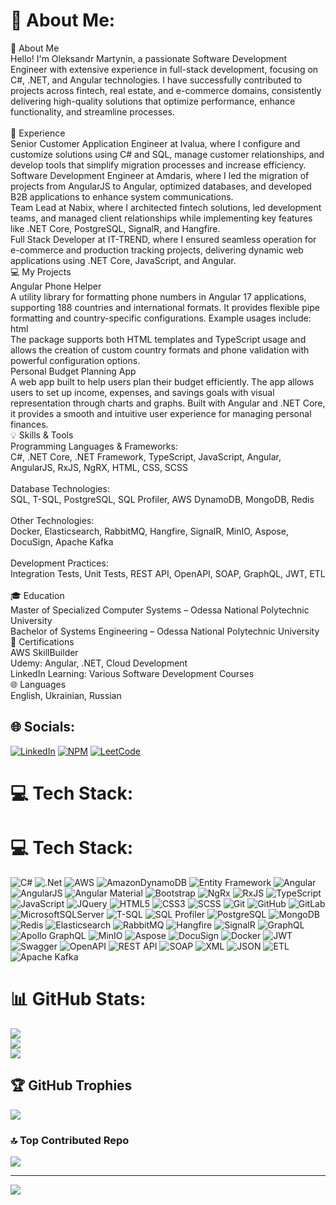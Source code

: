 # 💫 About Me:
👋 About Me<br>Hello! I'm Oleksandr Martynin, a passionate Software Development Engineer with extensive experience in full-stack development, focusing on C#, .NET, and Angular technologies. I have successfully contributed to projects across fintech, real estate, and e-commerce domains, consistently delivering high-quality solutions that optimize performance, enhance functionality, and streamline processes.<br><br>🚀 Experience<br>Senior Customer Application Engineer at Ivalua, where I configure and customize solutions using C# and SQL, manage customer relationships, and develop tools that simplify migration processes and increase efficiency.<br>Software Development Engineer at Amdaris, where I led the migration of projects from AngularJS to Angular, optimized databases, and developed B2B applications to enhance system communications.<br>Team Lead at Nabix, where I architected fintech solutions, led development teams, and managed client relationships while implementing key features like .NET Core, PostgreSQL, SignalR, and Hangfire.<br>Full Stack Developer at IT-TREND, where I ensured seamless operation for e-commerce and production tracking projects, delivering dynamic web applications using .NET Core, JavaScript, and Angular.<br>💻 My Projects<br>Angular Phone Helper<br>A utility library for formatting phone numbers in Angular 17 applications, supporting 188 countries and international formats. It provides flexible pipe formatting and country-specific configurations. Example usages include:<br>html<br>The package supports both HTML templates and TypeScript usage and allows the creation of custom country formats and phone validation with powerful configuration options.<br>Personal Budget Planning App<br>A web app built to help users plan their budget efficiently. The app allows users to set up income, expenses, and savings goals with visual representation through charts and graphs. Built with Angular and .NET Core, it provides a smooth and intuitive user experience for managing personal finances.<br>💡 Skills & Tools<br>Programming Languages & Frameworks:<br>C#, .NET Core, .NET Framework, TypeScript, JavaScript, Angular, AngularJS, RxJS, NgRX, HTML, CSS, SCSS<br><br>Database Technologies:<br>SQL, T-SQL, PostgreSQL, SQL Profiler, AWS DynamoDB, MongoDB, Redis<br><br>Other Technologies:<br>Docker, Elasticsearch, RabbitMQ, Hangfire, SignalR, MinIO, Aspose, DocuSign, Apache Kafka<br><br>Development Practices:<br>Integration Tests, Unit Tests, REST API, OpenAPI, SOAP, GraphQL, JWT, ETL<br><br>🎓 Education<br>Master of Specialized Computer Systems – Odessa National Polytechnic University<br>Bachelor of Systems Engineering – Odessa National Polytechnic University<br>🎯 Certifications<br>AWS SkillBuilder<br>Udemy: Angular, .NET, Cloud Development<br>LinkedIn Learning: Various Software Development Courses<br>🌐 Languages<br>English, Ukrainian, Russian


## 🌐 Socials:
[![LinkedIn](https://img.shields.io/badge/LinkedIn-%230077B5.svg?logo=linkedin&logoColor=white)](https://linkedin.com/in/oleksandr-martynin)
[![NPM](https://img.shields.io/badge/NPM-%23000000.svg?logo=npm&logoColor=white)](https://www.npmjs.com/~amarty)
[![LeetCode](https://img.shields.io/badge/LeetCode-%23FFA116.svg?logo=leetcode&logoColor=white)](https://leetcode.com/u/oleksandramartycv/)


# 💻 Tech Stack:
# 💻 Tech Stack:
![C#](https://img.shields.io/badge/c%23-%23239120.svg?style=for-the-badge&logo=csharp&logoColor=white) 
![.Net](https://img.shields.io/badge/.NET-5C2D91?style=for-the-badge&logo=.net&logoColor=white) 
![AWS](https://img.shields.io/badge/AWS-%23FF9900.svg?style=for-the-badge&logo=amazon-aws&logoColor=white) 
![AmazonDynamoDB](https://img.shields.io/badge/Amazon%20DynamoDB-4053D6?style=for-the-badge&logo=Amazon%20DynamoDB&logoColor=white) 
![Entity Framework](https://img.shields.io/badge/Entity%20Framework-512BD4.svg?style=for-the-badge&logo=.net&logoColor=white)
![Angular](https://img.shields.io/badge/angular-%23DD0031.svg?style=for-the-badge&logo=angular&logoColor=white) 
![AngularJS](https://img.shields.io/badge/angular.js-%23E23237.svg?style=for-the-badge&logo=angularjs&logoColor=white) 
![Angular Material](https://img.shields.io/badge/Angular%20Material-DD0031?style=for-the-badge&logo=angular&logoColor=white)
![Bootstrap](https://img.shields.io/badge/bootstrap-%238511FA.svg?style=for-the-badge&logo=bootstrap&logoColor=white) 
![NgRx](https://img.shields.io/badge/NGRX-B7178C.svg?style=for-the-badge&logo=reactivex&logoColor=white)
![RxJS](https://img.shields.io/badge/rxjs-%23B7178C.svg?style=for-the-badge&logo=reactivex&logoColor=white) 
![TypeScript](https://img.shields.io/badge/typescript-%23007ACC.svg?style=for-the-badge&logo=typescript&logoColor=white)
![JavaScript](https://img.shields.io/badge/javascript-%23323330.svg?style=for-the-badge&logo=javascript&logoColor=%23F7DF1E) 
![JQuery](https://img.shields.io/badge/jquery-%230769AD.svg?style=for-the-badge&logo=jquery&logoColor=white)
![HTML5](https://img.shields.io/badge/html5-%23E34F26.svg?style=for-the-badge&logo=html5&logoColor=white) 
![CSS3](https://img.shields.io/badge/css3-%231572B6.svg?style=for-the-badge&logo=css3&logoColor=white) 
![SCSS](https://img.shields.io/badge/SCSS-CC6699.svg?style=for-the-badge&logo=sass&logoColor=white) 
![Git](https://img.shields.io/badge/git-%23F05033.svg?style=for-the-badge&logo=git&logoColor=white) 
![GitHub](https://img.shields.io/badge/github-%23121011.svg?style=for-the-badge&logo=github&logoColor=white) 
![GitLab](https://img.shields.io/badge/gitlab-%23181717.svg?style=for-the-badge&logo=gitlab&logoColor=white)
![MicrosoftSQLServer](https://img.shields.io/badge/Microsoft%20SQL%20Server-CC2927?style=for-the-badge&logo=microsoft%20sql%20server&logoColor=white)
![T-SQL](https://img.shields.io/badge/T--SQL-4479A1.svg?style=for-the-badge&logo=Microsoft%20SQL%20Server&logoColor=white) 
![SQL Profiler](https://img.shields.io/badge/SQL%20Profiler-CC2927?style=for-the-badge&logo=Microsoft%20SQL%20Server&logoColor=white) 
![PostgreSQL](https://img.shields.io/badge/postgres-%23316192.svg?style=for-the-badge&logo=postgresql&logoColor=white) 
![MongoDB](https://img.shields.io/badge/MongoDB-%234ea94b.svg?style=for-the-badge&logo=mongodb&logoColor=white) 
![Redis](https://img.shields.io/badge/redis-%23DD0031.svg?style=for-the-badge&logo=redis&logoColor=white)
![Elasticsearch](https://img.shields.io/badge/ElasticSearch-005571?style=for-the-badge&logo=elasticsearch) 
![RabbitMQ](https://img.shields.io/badge/rabbitmq-FF6600?style=for-the-badge&logo=rabbitmq&logoColor=white) 
![Hangfire](https://img.shields.io/badge/Hangfire-0072C6?style=for-the-badge&logo=Hangfire&logoColor=white)
![SignalR](https://img.shields.io/badge/SignalR-5C2D91?style=for-the-badge&logo=.net&logoColor=white)
![GraphQL](https://img.shields.io/badge/-GraphQL-E10098?style=for-the-badge&logo=graphql&logoColor=white) 
![Apollo GraphQL](https://img.shields.io/badge/-ApolloGraphQL-311C87?style=for-the-badge&logo=apollo-graphql) 
![MinIO](https://img.shields.io/badge/MinIO-FF6600.svg?style=for-the-badge&logo=MinIO&logoColor=white)
![Aspose](https://img.shields.io/badge/Aspose-512BD4.svg?style=for-the-badge&logo=.net&logoColor=white)
![DocuSign](https://img.shields.io/badge/DocuSign-006BB6?style=for-the-badge&logo=DocuSign&logoColor=white)
![Docker](https://img.shields.io/badge/docker-%230db7ed.svg?style=for-the-badge&logo=docker&logoColor=white) 
![JWT](https://img.shields.io/badge/JWT-black?style=for-the-badge&logo=JSON%20web%20tokens) 
![Swagger](https://img.shields.io/badge/-Swagger-%23Clojure?style=for-the-badge&logo=swagger&logoColor=white) 
![OpenAPI](https://img.shields.io/badge/OpenAPI-6C757D?style=for-the-badge&logo=OpenAPI&logoColor=white) 
![REST API](https://img.shields.io/badge/REST%20API-02569B.svg?style=for-the-badge&logo=postman&logoColor=white) 
![SOAP](https://img.shields.io/badge/SOAP-1C86C1.svg?style=for-the-badge&logo=soap&logoColor=white) 
![XML](https://img.shields.io/badge/XML-8C8C8C?style=for-the-badge&logo=xml&logoColor=white) 
![JSON](https://img.shields.io/badge/JSON-000000.svg?style=for-the-badge&logo=json&logoColor=white) 
![ETL](https://img.shields.io/badge/ETL-8C8C8C?style=for-the-badge&logo=etl&logoColor=white) 
![Apache Kafka](https://img.shields.io/badge/Apache%20Kafka-000?style=for-the-badge&logo=apachekafka)

# 📊 GitHub Stats:
![](https://github-readme-stats.vercel.app/api?username=oleksandramarty&theme=nord&hide_border=false&include_all_commits=true&count_private=true)<br/>
![](https://github-readme-streak-stats.herokuapp.com/?user=oleksandramarty&theme=nord&hide_border=false)<br/>
![](https://github-readme-stats.vercel.app/api/top-langs/?username=oleksandramarty&theme=nord&hide_border=false&include_all_commits=true&count_private=true&layout=compact)

## 🏆 GitHub Trophies
![](https://github-profile-trophy.vercel.app/?username=oleksandramarty&theme=dark&no-frame=true&no-bg=false&margin-w=4)

### 🔝 Top Contributed Repo
![](https://github-contributor-stats.vercel.app/api?username=oleksandramarty&limit=5&theme=dark&combine_all_yearly_contributions=true)

---
[![](https://visitcount.itsvg.in/api?id=oleksandramarty&icon=0&color=0)](https://visitcount.itsvg.in)

<!-- Proudly created with GPRM ( https://gprm.itsvg.in ) -->
